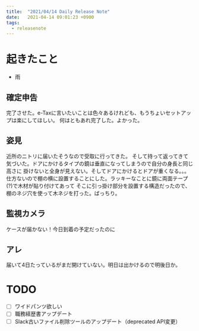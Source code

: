 ```yaml
---
title:  "2021/04/14 Daily Release Note"
date:   2021-04-14 09:01:23 +0900
tags:
  - releasenote
---
```

# 起きたこと

* 雨

## 確定申告

完了させた。e-Taxに言いたいことは色々あるけれども、もうちょいセットアップは楽にしてほしい。
何はともあれ完了した。よかった。

## 姿見

近所のニトリに届いたそうなので受取に行ってきた。
そして持って返ってきて気づいた。ドアにかけるタイプの鏡は垂直になってしまうので自分の身長と同じ高さに
掛けないと全身が見えない。そしてドアにかけるとドアが重くなる。。。
仕方ないので棚の横に設置することにした。ラッキーなことに鏡に両面テープ(?)で木材が貼り付けてあって
そこに引っ掛け部分を設置する構造だったので、棚のネジ穴を使って木ネジを打った。ばっちり。

## 監視カメラ

ケースが届かない！今日到着の予定だったのに

## アレ

届いて4日たっているがまだ開けていない。明日は出かけるので明後日か。

# TODO 

- [ ] ワイドパンツ欲しい
- [ ] 職務経歴書アップデート
- [ ] Slack古いファイル削除ツールのアップデート（deprecated API変更）